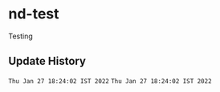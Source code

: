# nd-test
Testing

## Update History

`Thu Jan 27 18:24:02 IST 2022`
`Thu Jan 27 18:24:02 IST 2022`
